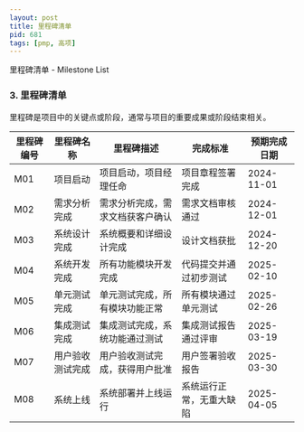 ```yaml
---
layout: post
title: 里程碑清单
pid: 681
tags: [pmp, 高项]
---
```


里程碑清单 - Milestone List

### **3. 里程碑清单**

里程碑是项目中的关键点或阶段，通常与项目的重要成果或阶段结束相关。

| 里程碑编号 | 里程碑名称       | 里程碑描述                       | 完成标准                 | 预期完成日期 |
| ---------- | ---------------- | -------------------------------- | ------------------------ | ------------ |
| M01        | 项目启动         | 项目启动，项目经理任命           | 项目章程签署完成         | 2024-11-01   |
| M02        | 需求分析完成     | 需求分析完成，需求文档获客户确认 | 需求文档审核通过         | 2024-12-01   |
| M03        | 系统设计完成     | 系统概要和详细设计完成           | 设计文档获批             | 2024-12-20   |
| M04        | 系统开发完成     | 所有功能模块开发完成             | 代码提交并通过初步测试   | 2025-02-10   |
| M05        | 单元测试完成     | 单元测试完成，所有模块功能正常   | 所有模块通过单元测试     | 2025-02-26   |
| M06        | 集成测试完成     | 集成测试完成，系统功能通过测试   | 集成测试报告通过评审     | 2025-03-19   |
| M07        | 用户验收测试完成 | 用户验收测试完成，获得用户批准   | 用户签署验收报告         | 2025-03-30   |
| M08        | 系统上线         | 系统部署并上线运行               | 系统运行正常，无重大缺陷 | 2025-04-05   |
